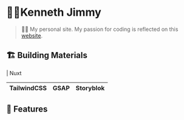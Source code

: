 # 👨‍💻Kenneth Jimmy

> 👨‍💻 My personal site. My passion for coding is reflected on this [website](https://www.kenjimmy.me).

## 🏗 Building Materials

| Nuxt

| TailwindCSS | GSAP | Storyblok |
| :---------: | :--: | :-------: |


## 🎨 Features
